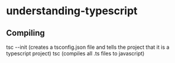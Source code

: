 # understanding-typescript

## Compiling
tsc --init (creates a tsconfig.json file and tells the project that it is a typescript project)
tsc (compiles all .ts files to javascript)